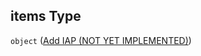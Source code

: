 ## items Type

`object` ([Add IAP (NOT YET IMPLEMENTED)](generic-properties-in-app-purchase-properties-add-iap-add-iap-not-yet-implemented.md))
